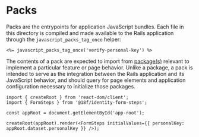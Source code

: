 # Packs

Packs are the entrypoints for application JavaScript bundles. Each file in this directory is compiled and made available to the Rails application through the `javascript_packs_tag_once` helper:

```erb
<%= javascript_packs_tag_once('verify-personal-key') %>
```

The contents of a pack are expected to import from [package(s)](../packages) relevant to implement a particular feature or page behavior. Unlike a package, a pack is intended to serve as the integration between the Rails application and its JavaScript behavior, and should query for page elements and application configuration necessary to initialize those packages.

```tsx
import { createRoot } from 'react-dom/client';
import { FormSteps } from '@18f/identity-form-steps';

const appRoot = document.getElementById('app-root');

createRoot(appRoot).render(<FormSteps initialValues={{ personalKey: appRoot.dataset.personalKey }} />);
```
